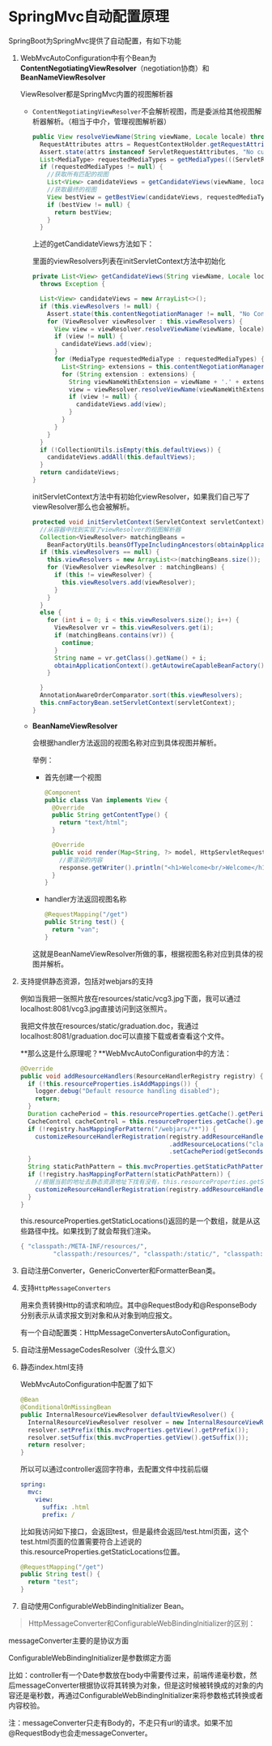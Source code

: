 # SpringMvc自动配置原理

SpringBoot为SpringMvc提供了自动配置，有如下功能

1. WebMvcAutoConfiguration中有个Bean为**ContentNegotiatingViewResolver**（negotiation协商）和**BeanNameViewResolver**

   ViewResolver都是SpringMvc内置的视图解析器

   - `ContentNegotiatingViewResolver`不会解析视图，而是委派给其他视图解析器解析。（相当于中介，管理视图解析器）

     ```java
     public View resolveViewName(String viewName, Locale locale) throws Exception {
       RequestAttributes attrs = RequestContextHolder.getRequestAttributes();
       Assert.state(attrs instanceof ServletRequestAttributes, "No current ServletRequestAttributes");
       List<MediaType> requestedMediaTypes = getMediaTypes(((ServletRequestAttributes) attrs).getRequest());
       if (requestedMediaTypes != null) {
         //获取所有匹配的视图
         List<View> candidateViews = getCandidateViews(viewName, locale, requestedMediaTypes);
         //获取最终的视图
         View bestView = getBestView(candidateViews, requestedMediaTypes, attrs);
         if (bestView != null) {
           return bestView;
         }
       }
     ```

     上述的getCandidateViews方法如下：

     里面的viewResolvers列表在initServletContext方法中初始化

     ```java
     private List<View> getCandidateViews(String viewName, Locale locale, List<MediaType> requestedMediaTypes)
       throws Exception {
     
       List<View> candidateViews = new ArrayList<>();
       if (this.viewResolvers != null) {
         Assert.state(this.contentNegotiationManager != null, "No ContentNegotiationManager set");
         for (ViewResolver viewResolver : this.viewResolvers) {
           View view = viewResolver.resolveViewName(viewName, locale);
           if (view != null) {
             candidateViews.add(view);
           }
           for (MediaType requestedMediaType : requestedMediaTypes) {
             List<String> extensions = this.contentNegotiationManager.resolveFileExtensions(requestedMediaType);
             for (String extension : extensions) {
               String viewNameWithExtension = viewName + '.' + extension;
               view = viewResolver.resolveViewName(viewNameWithExtension, locale);
               if (view != null) {
                 candidateViews.add(view);
               }
             }
           }
         }
       }
       if (!CollectionUtils.isEmpty(this.defaultViews)) {
         candidateViews.addAll(this.defaultViews);
       }
       return candidateViews;
     }
     ```

     initServletContext方法中有初始化viewResolver，如果我们自己写了viewResolver那么也会被解析。

     ```java
     protected void initServletContext(ServletContext servletContext) {
       //从容器中找到实现了viewResolver的视图解析器
       Collection<ViewResolver> matchingBeans =
         BeanFactoryUtils.beansOfTypeIncludingAncestors(obtainApplicationContext(), ViewResolver.class).values();
       if (this.viewResolvers == null) {
         this.viewResolvers = new ArrayList<>(matchingBeans.size());
         for (ViewResolver viewResolver : matchingBeans) {
           if (this != viewResolver) {
             this.viewResolvers.add(viewResolver);
           }
         }
       }
       else {
         for (int i = 0; i < this.viewResolvers.size(); i++) {
           ViewResolver vr = this.viewResolvers.get(i);
           if (matchingBeans.contains(vr)) {
             continue;
           }
           String name = vr.getClass().getName() + i;
           obtainApplicationContext().getAutowireCapableBeanFactory().initializeBean(vr, name);
         }
     
       }
       AnnotationAwareOrderComparator.sort(this.viewResolvers);
       this.cnmFactoryBean.setServletContext(servletContext);
     }
     ```

   - **BeanNameViewResolver**

     会根据handler方法返回的视图名称对应到具体视图并解析。

     举例：

     - 首先创建一个视图

       ```java
       @Component
       public class Van implements View {
         @Override
         public String getContentType() {
           return "text/html";
         }
       
         @Override
         public void render(Map<String, ?> model, HttpServletRequest request, HttpServletResponse response) throws Exception {
           //要渲染的内容
           response.getWriter().println("<h1>Welcome<br/>Welcome</h1>");
         }
       }
       ```

     - handler方法返回视图名称

       ```java
       @RequestMapping("/get")
       public String test() {
         return "van";
       }
       ```

     这就是BeanNameViewResolver所做的事，根据视图名称对应到具体的视图并解析。

2. 支持提供静态资源，包括对webjars的支持

   例如当我把一张照片放在resources/static/vcg3.jpg下面，我可以通过localhost:8081/vcg3.jpg直接访问到这张照片。

   我把文件放在resources/static/graduation.doc，我通过localhost:8081/graduation.doc可以直接下载或者查看这个文件。

   **那么这是什么原理呢？**WebMvcAutoConfiguration中的方法：

   ```java
   @Override
   public void addResourceHandlers(ResourceHandlerRegistry registry) {
     if (!this.resourceProperties.isAddMappings()) {
       logger.debug("Default resource handling disabled");
       return;
     }
     Duration cachePeriod = this.resourceProperties.getCache().getPeriod();
     CacheControl cacheControl = this.resourceProperties.getCache().getCachecontrol().toHttpCacheControl();
     if (!registry.hasMappingForPattern("/webjars/**")) {
       customizeResourceHandlerRegistration(registry.addResourceHandler("/webjars/**")
                                            .addResourceLocations("classpath:/META-INF/resources/webjars/")
                                            .setCachePeriod(getSeconds(cachePeriod)).setCacheControl(cacheControl));
     }
     String staticPathPattern = this.mvcProperties.getStaticPathPattern();
     if (!registry.hasMappingForPattern(staticPathPattern)) {
       //根据当前的地址去静态资源地址下找有没有，this.resourceProperties.getStaticLocations()中找。
       customizeResourceHandlerRegistration(registry.addResourceHandler(staticPathPattern) .addResourceLocations(getResourceLocations(this.resourceProperties.getStaticLocations()))               .setCachePeriod(getSeconds(cachePeriod)).setCacheControl(cacheControl));
     }
   }
   ```

   this.resourceProperties.getStaticLocations()返回的是一个数组，就是从这些路径中找。如果找到了就会帮我们渲染。

   ```java
   { "classpath:/META-INF/resources/",
   			"classpath:/resources/", "classpath:/static/", "classpath:/public/" }
   ```

3. 自动注册Converter，GenericConverter和FormatterBean类。

4. 支持`HttpMessageConverters`

   用来负责转换Http的请求和响应。其中@RequestBody和@ResponseBody分别表示从请求报文到对象和从对象到响应报文。

   有一个自动配置类：HttpMessageConvertersAutoConfiguration。

5. 自动注册MessageCodesResolver（没什么意义）

6. 静态index.html支持

   WebMvcAutoConfiguration中配置了如下

   ```java
   @Bean
   @ConditionalOnMissingBean
   public InternalResourceViewResolver defaultViewResolver() {
     InternalResourceViewResolver resolver = new InternalResourceViewResolver();
     resolver.setPrefix(this.mvcProperties.getView().getPrefix());
     resolver.setSuffix(this.mvcProperties.getView().getSuffix());
     return resolver;
   }
   ```

   所以可以通过controller返回字符串，去配置文件中找前后缀

   ```yaml
   spring:
     mvc:
       view:
         suffix: .html
         prefix: /
   ```

   比如我访问如下接口，会返回test，但是最终会返回/test.html页面，这个test.html页面的位置需要符合上述说的this.resourceProperties.getStaticLocations位置。

   ```java
   @RequestMapping("/get")
   public String test() {
     return "test";
   }
   ```

7. 自动使用ConfigurableWebBindingInitializer Bean。



> HttpMessageConverter和ConfigurableWebBindingInitializer的区别：

messageConverter主要的是协议方面

ConfigurableWebBindingInitializer是参数绑定方面

比如：controller有一个Date参数放在body中需要传过来，前端传递毫秒数，然后messageConverter根据协议将其转换为对象，但是这时候被转换成的对象的内容还是毫秒数，再通过ConfigurableWebBindingInitializer来将参数格式转换或者内容校验。

注：messageConverter只走有Body的，不走只有url的请求。如果不加@RequestBody也会走messageConverter。







